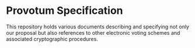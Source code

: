 Provotum Specification
======================

This repository holds various documents describing and specifying not only our proposal
but also references to other electronic voting schemes and associated cryptographic procedures.
